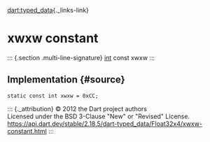 [dart:typed\_data](../../dart-typed_data/dart-typed_data-library){._links-link}

xwxw constant
=============

::: {.section .multi-line-signature}
[int](../../dart-core/int-class) const xwxw
:::

Implementation {#source}
--------------

``` {.language-dart data-language="dart"}
static const int xwxw = 0xCC;
```

::: {._attribution}
© 2012 the Dart project authors\
Licensed under the BSD 3-Clause \"New\" or \"Revised\" License.\
<https://api.dart.dev/stable/2.18.5/dart-typed_data/Float32x4/xwxw-constant.html>
:::
